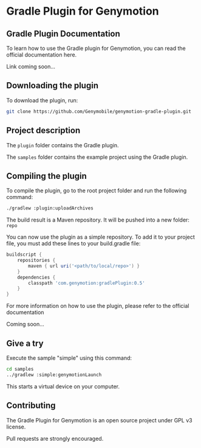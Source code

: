 Gradle Plugin for Genymotion
========================

Gradle Plugin Documentation
------------------
To learn how to use the Gradle plugin for Genymotion, you can read the official documentation here.

Link coming soon...

Downloading the plugin
------------------
To download the plugin, run:

```sh
git clone https://github.com/Genymobile/genymotion-gradle-plugin.git
```

Project description
------------------
The `plugin` folder contains the Gradle plugin.

The `samples` folder contains the example project using the Gradle plugin.


Compiling the plugin
------------------

To compile the plugin, go to the root project folder and run the following command:

```sh
./gradlew :plugin:uploadArchives
```

The build result is a Maven repository. It will be pushed into a new folder: `repo`

You can now use the plugin as a simple repository. To add it to your project file, you must add these lines to your build.gradle file:

```groovy
buildscript {
    repositories {
        maven { url uri('<path/to/local/repo>') }
    }
    dependencies {
        classpath 'com.genymotion:gradlePlugin:0.5'
    }
}
```

For more information on how to use the plugin, please refer to the official documentation

Coming soon...


Give a try
------------------
Execute the sample "simple" using this command:

```sh
cd samples
../gradlew :simple:genymotionLaunch
```
This starts a virtual device on your computer.



Contributing
------------------
The Gradle Plugin for Genymotion is an open source project under GPL v3 license.

Pull requests are strongly encouraged.
